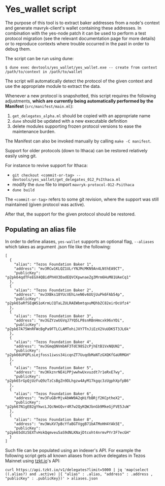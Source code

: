 Yes_wallet script
=================

The purpose of this tool is to extract baker addresses from a node's
context and generate mavryk-client's wallet containing these addresses.
In combination with the yes-node patch it can be used to perform a test
protocol migration (see the relevant documentation page for more details)
or to reproduce contexts where trouble occurred in the past in order to
debug them.

The script can be run using dune:

```
$ dune exec devtools/yes_wallet/yes_wallet.exe -- create from context /path/to/context in /path/to/wallet
```

The script will automatically detect the protocol of the given context
and use the appropriate module to extract the data.

Whenever a new protocol is snapshotted, this script requires the
following adjustments, **which are currently being automatically
performed by the Manifest** (`src/manifest/main.ml`):
  1. `get_delegates_alpha.ml` should be copied with an appropriate name
  2. `dune` should be updated with a new executable definition
  3. delete modules supporting frozen protocol versions to ease the maintenance burden.

The Manifest can also be invoked manually by calling `make -C manifest`.

Support for older protocols (down to Ithaca) can be restored relatively
easily using git.

For instance to revive support for Ithaca:

* `git checkout <commit-or-tag> -- devtools/yes_wallet/get_delegates_012_PsIthaca.ml`
* modify the `dune` file to import `mavryk-protocol-012-Psithaca`
* `dune build`

The `<commit-or-tag>` refers to some git revision, where the support
was still maintained (given protocol was active).

After that, the support for the given protocol should be restored.

## Populating an alias file

In order to define aliases, `yes-wallet` supports an optional flag,
`--aliases` which takes as argument .json file like the following:

```
[ 
  {
    "alias": "Tezos Foundation Baker 1",
    "address": "mv3RCw1KLQZ1ULrYNJMcMKN9An4LNthEA9CT",
    "publicKey": "p2pk64qdTFeEGX4QBidPhHX3DadEQVCKpwnaeZg3Mrm6HuM81UAeCq1"
  },
  {
    "alias": "Tezos Foundation Baker 2",
    "address": "mv3XBks18YUcVEhLneN6v6UUjUuPk6FAb54p",
    "publicKey": "p2pk65aRfSEqWS1oKrmLCQTaLZULRAEWbmtqouMQhbZC82eirDcUfz4"
  },
  {
    "alias": "Tezos Foundation Baker 3",
    "address": "mv3GZYzwUGVqJ7YQ5LP8snRBnHmcxk96xYDi",
    "publicKey": "p2pk67A75WnRFWcBgPa9FTLCLAMTohiJXY7TnJiEzX2VuUDK5T3JL6k"
  },
  {
    "alias": "Tezos Foundation Baker 4",
    "address": "mv3GmqQNVmbAF3TdC98S2cPjhEtB1VxNQUN2",
    "publicKey": "p2pk66UPQPLsLejfoss1iwss34icqnZT7UuqdbMaNTzGXQKfGaURMGH"
  },
  {
    "alias": "Tezos Foundation Baker 5",
    "address": "mv3KkznrNE4iPPjwwhwUxvuzdt7r1eRxE7wy",
    "publicKey": "p2pk65rGpQjUzFuQ9zTzCsBgZn9DLhgzw4AyM17kgqc3zUgphXpfpB6"
  },
  {
    "alias": "Tezos Foundation Baker 6",
    "address": "mv3FuGBrMjvAbWW9A2qHifbBRjf2KCptheX2",
    "publicKey": "p2pk67N1gEB2gYkwcLJQcNmGQvr4R7w2QyKQWJbnGb9MkeGjFVE5JuW"
  },
  {
    "alias": "Tezos Foundation Baker 8",
    "address": "mv3WuXV7pBcYfaBGTVggB71bATMoHH4YAk5E",
    "publicKey": "p2pk65dXz5EXTvHskQqmveu5aS9dNLKNajDtcoht4nrmvPYr3F7ecGH"
  }
]
```

Such file can be populated using an indexer's API. For example the
following script gets all known aliases from active delegates in Tezos
Mainnet using [tzkt.io](https://tzkt.io)'s API:

```
curl https://api.tzkt.io/v1/delegates?limit=5000 | jq 'map(select ((.alias?) and .active) |{ "alias" : .alias, "address" : .address , "publicKey" : .publicKey})' > aliases.json

```
